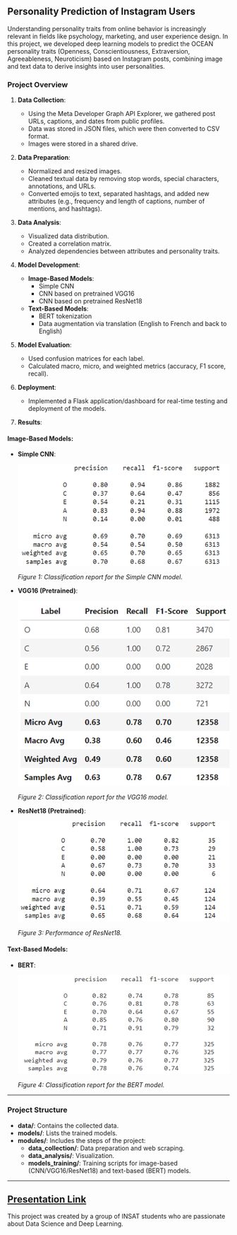 ## Personality Prediction of Instagram Users
Understanding personality traits from online behavior is increasingly relevant in fields like psychology, marketing, and user experience design. 
In this project, we developed deep learning models to predict the OCEAN personality traits (Openness, Conscientiousness, Extraversion, Agreeableness, Neuroticism) based on Instagram posts, combining image and text data to derive insights into user personalities. 

### Project Overview

1. **Data Collection**:
   - Using the Meta Developer Graph API Explorer, we gathered post URLs, captions, and dates from public profiles.
   - Data was stored in JSON files, which were then converted to CSV format.
   - Images were stored in a shared drive.

2. **Data Preparation**:
   - Normalized and resized images.
   - Cleaned textual data by removing stop words, special characters, annotations, and URLs.
   - Converted emojis to text, separated hashtags, and added new attributes (e.g., frequency and length of captions, number of mentions, and hashtags).

3. **Data Analysis**:
   - Visualized data distribution.
   - Created a correlation matrix.
   - Analyzed dependencies between attributes and personality traits.

4. **Model Development**:
   - **Image-Based Models**:
     - Simple CNN
     - CNN based on pretrained VGG16
     - CNN based on pretrained ResNet18
   - **Text-Based Models**:
     - BERT tokenization
     - Data augmentation via translation (English to French and back to English)

5. **Model Evaluation**:
   - Used confusion matrices for each label.
   - Calculated macro, micro, and weighted metrics (accuracy, F1 score, recall).

6. **Deployment**:
   - Implemented a Flask application/dashboard for real-time testing and deployment of the models.



7. **Results**:

#### Image-Based Models:

- **Simple CNN**:

  ![Classification Report for Simple CNN](./images/CNNResults.png)

  *Figure 1: Classification report for the Simple CNN model.*


- **VGG16 (Pretrained)**:

  ![Classification Report for VGG16](./images/VGG16Results.png)

  *Figure 2: Classification report for the VGG16 model.*


- **ResNet18 (Pretrained)**:

  ![Classification Report for ResNet](./images/ResnetResults.png)

  *Figure 3: Performance of ResNet18.*


#### Text-Based Models:

- **BERT**:

  ![Classification Report for BERT](./images/BertResults.png)

  *Figure 4: Classification report for the BERT model.*

  

---
### Project Structure

- **data/**: Contains the collected data.
- **models/**: Lists the trained models.
- **modules/**: Includes the steps of the project:
  - **data_collection/**: Data preparation and web scraping.
  - **data_analysis/**: Visualization.
  - **models_training/**: Training scripts for image-based (CNN/VGG16/ResNet18) and text-based (BERT) models.

---
[Presentation Link](https://www.canva.com/design/DAGHL5NdVKo/qnu_lm-lvXfLayvd5uPz5g/edit)
---
This project was created by a group of INSAT students who are passionate about Data Science and Deep Learning.

